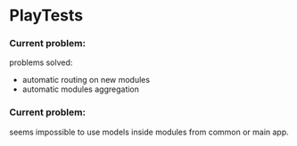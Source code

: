 PlayTests
=========

### Current problem:
problems solved:

* automatic routing on new modules
* automatic modules aggregation


### Current problem:

seems impossible to use models inside modules from common or main app.
